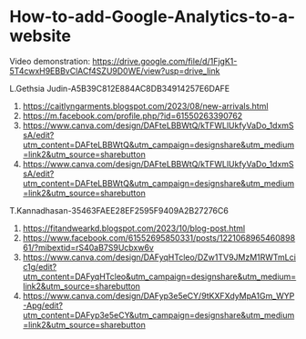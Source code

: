 # How-to-add-Google-Analytics-to-a-website

Video demonstration: https://drive.google.com/file/d/1FjgK1-5T4cwxH9EBBvClACf4SZU9D0WE/view?usp=drive_link

L.Gethsia Judin-A5B39C812E884AC8DB34914257E6DAFE
1. https://caitlyngarments.blogspot.com/2023/08/new-arrivals.html
2. https://m.facebook.com/profile.php/?id=61550263390762
3. https://www.canva.com/design/DAFteLBBWtQ/kTFWLlUkfyVaDo_1dxmSsA/edit?utm_content=DAFteLBBWtQ&utm_campaign=designshare&utm_medium=link2&utm_source=sharebutton
4. https://www.canva.com/design/DAFteLBBWtQ/kTFWLlUkfyVaDo_1dxmSsA/edit?utm_content=DAFteLBBWtQ&utm_campaign=designshare&utm_medium=link2&utm_source=sharebutton


T.Kannadhasan-35463FAEE28EF2595F9409A2B27276C6 
1. https://fitandwearkd.blogspot.com/2023/10/blog-post.html
2. https://www.facebook.com/61552695850331/posts/122106896546089861/?mibextid=rS40aB7S9Ucbxw6v
3. https://www.canva.com/design/DAFyqHTcleo/DZw1TV9JMzM1RWTmLcic1g/edit?utm_content=DAFyqHTcleo&utm_campaign=designshare&utm_medium=link2&utm_source=sharebutton
4. https://www.canva.com/design/DAFyp3e5eCY/9tKXFXdyMpA1Gm_WYP-Apg/edit?utm_content=DAFyp3e5eCY&utm_campaign=designshare&utm_medium=link2&utm_source=sharebutton
